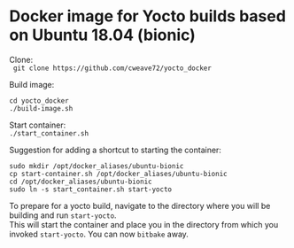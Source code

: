# Docker image for Yocto builds based on Ubuntu 18.04 (bionic)

Clone: \
` git clone https://github.com/cweave72/yocto_docker`

Build image:
```
cd yocto_docker
./build-image.sh
```

Start container: \
`./start_container.sh`

Suggestion for adding a shortcut to starting the container:
```
sudo mkdir /opt/docker_aliases/ubuntu-bionic
cp start-container.sh /opt/docker_aliases/ubuntu-bionic
cd /opt/docker_aliases/ubuntu-bionic
sudo ln -s start_container.sh start-yocto
```

To prepare for a yocto build, navigate to the directory where you will be building and run `start-yocto`. \
This will start the container and place you in the directory from which you invoked `start-yocto`. You can now `bitbake` away.

